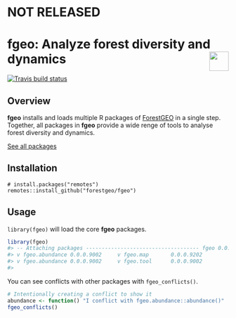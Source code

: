 
<!-- README.md is generated from README.Rmd. Please edit that file -->
NOT RELEASED
============

fgeo: Analyze forest diversity and dynamics <img src="https://i.imgur.com/39pvr4n.png" align="right" height=44 />
=================================================================================================================

[![Travis build status](https://travis-ci.org/forestgeo/fgeo.svg?branch=master)](https://travis-ci.org/forestgeo/fgeo)

Overview
--------

**fgeo** installs and loads multiple R packages of [ForestGEO](http://www.forestgeo.si.edu/) in a single step. Together, all packages in **fgeo** provide a wide renge of tools to analyse forest diversity and dynamics.

[See all packages](https://forestgeo.github.io/fgeo/reference/index.html)

Installation
------------

    # install.packages("remotes")
    remotes::install_github("forestgeo/fgeo")

Usage
-----

`library(fgeo)` will load the core **fgeo** packages.

``` r
library(fgeo)
#> -- Attaching packages ------------------------------------ fgeo 0.0.0.9000 --
#> v fgeo.abundance 0.0.0.9002     v fgeo.map       0.0.0.9202
#> v fgeo.abundance 0.0.0.9002     v fgeo.tool      0.0.0.9002
#> 
```

You can see conflicts with other packages with `fgeo_conflicts()`.

``` r
# Intentionally creating a conflict to show it
abundance <- function() "I conflict with fgeo.abundance::abundance()"
fgeo_conflicts()
```

